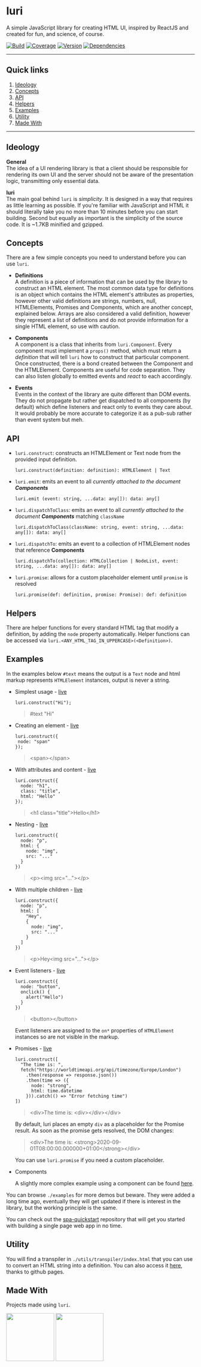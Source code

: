 # luri

A simple JavaScript library for creating HTML UI, inspired by ReactJS and created for fun, and science, of course.

[![Build](https://img.shields.io/travis/luri/lib.svg)](https://travis-ci.org/luri/lib)
[![Coverage](https://coveralls.io/repos/github/luri/lib/badge.svg)](https://coveralls.io/github/luri/lib)
[![Version](https://img.shields.io/npm/v/luri.svg)](https://www.npmjs.com/package/luri)
[![Dependencies](https://img.shields.io/david/luri/lib.svg)](https://david-dm.org/luri/lib)

---

## Quick links

1. [Ideology](#Ideology)
2. [Concepts](#Concepts)
3. [API](#API)
4. [Helpers](#Helpers)
5. [Examples](#Examples)
6. [Utility](#Utility)
7. [Made With](#Made-With)

---

## Ideology

**General**  
The idea of a UI rendering library is that a client should be responsible for rendering its own UI and the server should not be aware of the presentation logic, transmitting only essential data.

**luri**  
The main goal behind `luri` is *simplicity*. It is designed in a way that requires as little learning as possible. If you're familiar with JavaScript and HTML it should literally take you no more than 10 minutes before you can start building. Second but equally as important is the simplicity of the source code. It is ~1.7KB minified and gzipped.

## Concepts

There are a few simple concepts you need to understand before you can use `luri`.

* **Definitions**  
A definition is a piece of information that can be used by the library to construct an HTML element. The most common data type for definitions is an object which contains the HTML element's attributes as properties, however other valid definitions are strings, numbers, null, HTMLElements, Promises and Components, which are another concept, explained below. Arrays are also considered a valid definition, however they represent a list of definitions and do not provide information for a single HTML element, so use with caution.

* **Components**  
A component is a class that inherits from `luri.Component`. Every component must implement a `props()` method, which must return a *definition* that will tell `luri` how to construct that particular component. Once constructed, there is a bond created between the Component and the HTMLElement. Components are useful for code separation. They can also listen globally to emitted events and *react* to each accordingly.

* **Events**  
Events in the context of the library are quite different than DOM events. They do not propagate but rather get dispatched to all components (by default) which define listeners and react only to events they care about. It would probably be more accurate to categorize it as a pub-sub rather than event system but meh.

## API

- `luri.construct`: constructs an HTMLElement or Text node from the provided input definition.
    ```
    luri.construct(definition: definition): HTMLElement | Text
    ```
- `luri.emit`: emits an event to all *currently attached to the document **Components***
    ```
    luri.emit (event: string, ...data: any[]): data: any[]
    ```
- `luri.dispatchToClass`: emits an event to all *currently attached to the document **Components*** matching `className`
    ```
    luri.dispatchToClass(className: string, event: string, ...data: any[]): data: any[]
    ```
- `luri.dispatchTo`: emits an event to a collection of HTMLElement nodes that reference **Components**
    ```
    luri.dispatchTo(collection: HTMLCollection | NodeList, event: string, ...data: any[]): data: any[]
    ```
- `luri.promise`: allows for a custom placeholder element until `promise` is resolved
    ```
    luri.promise(def: definition, promise: Promise): def: definition
    ```

## Helpers

There are helper functions for every standard HTML tag that modify a definition, by adding the `node` property automatically. Helper functions can be accessed via `luri.<ANY_HTML_TAG_IN_UPPERCASE>(<Definition>)`.

## Examples

In the examples below `#text` means the output is a `Text` node and html markup represents `HTMLElement` instances, output is never a string.

- Simplest usage - [live](https://jsfiddle.net/mvkuL5yz/1/)

      luri.construct("Hi");
  > #text "Hi"

- Creating an element - [live](https://jsfiddle.net/mvkuL5yz/2/)

      luri.construct({
       node: "span"
      });
    
  > \<span>\</span>

- With attributes and content - [live](https://jsfiddle.net/mvkuL5yz/3/)

      luri.construct({
        node: "h1",
        class: "title",
        html: "Hello"
      });
  > \<h1 class="title">Hello\</h1>

- Nesting - [live](https://jsfiddle.net/mvkuL5yz/4/)

      luri.construct({
        node: "p",
        html: {
          node: "img",
          src: "..."
        }
      })
  > \<p>\<img src="...">\</p>

- With multiple children - [live](https://jsfiddle.net/mvkuL5yz/5/)

      luri.construct({
        node: "p",
        html: [
          "Hey",
          {
            node: "img",
            src: "..."
          }
        ]
      })
  > \<p>Hey\<img src="...">\</p>

- Event listeners - [live](https://jsfiddle.net/mvkuL5yz/6/)

      luri.construct({
        node: "button",
        onclick() { 
          alert("Hello") 
        }
      })
  > \<button>\</button>

  Event listeners are assigned to the `on*` properties of `HTMLElement` instances so are not visible in the markup.

- Promises - [live](https://jsfiddle.net/g7v2y061/)

      luri.construct([
        "The time is: ",
        fetch("https://worldtimeapi.org/api/timezone/Europe/London")
          .then(response => response.json())
          .then(time => ({
            node: "strong",
            html: time.datetime
          })).catch(() => "Error fetching time")
      ])
  > \<div>The time is: \<div>\</div>\</div>
  
  By default, luri places an empty `div` as a placeholder for the Promise result. As soon as the promise gets resolved, the DOM changes:

  > \<div>The time is: \<strong>2020-09-01T08:00:00.000000+01:00\</strong>\</div>

  You can use `luri.promise` if you need a custom placeholder.

- Components
  
  A slightly more complex example using a component can be found [here](https://jsfiddle.net/mvkuL5yz/). 

You can browse `./examples` for more demos but beware. They were added a long time ago, eventually they will get updated if there is interest in the library, but the working principle is the same.

You can check out the [spa-quickstart](https://github.com/luri/spa-quickstart) repository that will get you started with building a single page web app in no time.

## Utility

You will find a transpiler in `./utils/transpiler/index.html` that you can use to convert an HTML string into a definition.
You can also access it [here](https://luri.github.io/lib/utils/transpiler/), thanks to github pages.

## Made With

Projects made using `luri`.

[<img src="https://gigacharger.net/wp-content/uploads/2018/08/logo-footer.png" width="128px">](https://play.google.com/store/apps/details?id=net.gigacharger.app)
[<img src="https://servy.manix.info/app/images/logo/logo.png" width="128px">](https://servy.manix.info/app/index.html)




